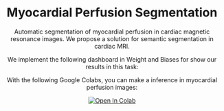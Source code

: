 <div align="center">
  
# Myocardial Perfusion Segmentation
Automatic segmentation of myocardial perfusion in cardiac magnetic resonance images. We propose a solution for semantic segmentation in cardiac MRI.
  
  We implement the following dashboard in Weight and Biases for show our results in this task: 
  
  With the following Google Colabs, you can make a inference in myocardial perfusion images:

<div>
    <a href=""><img src="https://colab.research.google.com/assets/colab-badge.svg" alt="Open In Colab"></a> 
  
</div>

